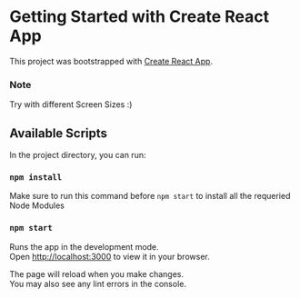 # Getting Started with Create React App

This project was bootstrapped with [Create React App](https://github.com/facebook/create-react-app).

### Note

Try with different Screen Sizes :)

## Available Scripts

In the project directory, you can run:

### `npm install`

Make sure to run this command before `npm start` to install all the requeried Node Modules

### `npm start`

Runs the app in the development mode.\
Open [http://localhost:3000](http://localhost:3000) to view it in your browser.

The page will reload when you make changes.\
You may also see any lint errors in the console.
